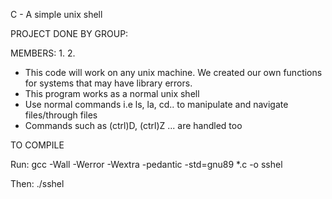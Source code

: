 C - A simple unix shell


PROJECT DONE BY GROUP:

MEMBERS:
1.
2.



- This code will work on any unix machine. We created our own functions for systems that may have library errors.
- This program works as a normal unix shell
- Use normal commands i.e ls, la, cd.. to manipulate and navigate files/through files
- Commands such as (ctrl)D, (ctrl)Z ... are handled too

TO COMPILE

Run: gcc -Wall -Werror -Wextra -pedantic -std=gnu89 *.c -o sshel

Then: ./sshel


